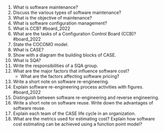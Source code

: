 1. What is software maintenance?
2. Discuss the various types of software maintenance?
3. What is the objective of maintenance?
4. What is software configuration management?
5. What is CCB? #board_2022 
6. What are the tasks of a Configuration Control Board (CCB)? #board_2022 
7. State the COCOMO model.
8. What is CASE?
9. Show with a diagram the building blocks of CASE.
10. What is SQA?
11. Write the responsibilities of a SQA group.
12. What are the major factors that influence software cost?
	- What are the factors affecting software pricing?
13. Write a short note on software re-engineering.
14. Explain software re-engineering process activities with figures. #board_2022 
15. Distinguish between software re-engineering and reverse engineering.
16. Write a short note on software reuse. Write down the advantages of software reuse.
17. Explain each team of the CASE life cycle in an organization.
18. What are the metrics used for estimating cost? Explain how software cost estimating can be achieved using a function point model?